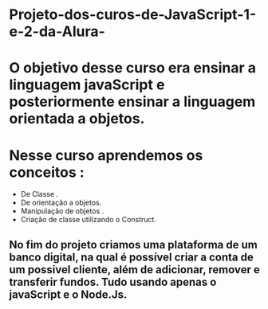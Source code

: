 # Projeto-dos-curos-de-JavaScript-1-e-2-da-Alura-

# O objetivo desse curso era ensinar a linguagem javaScript e posteriormente ensinar a linguagem orientada a objetos.

# Nesse curso aprendemos os conceitos :

- De Classe .
- De orientação a objetos.
- Manipulação de objetos .
- Criação de classe utilizando o Construct.

## No fim do projeto criamos uma plataforma de um banco digital, na qual é possível criar a conta de um possivel cliente, além de adicionar, remover e transferir fundos. Tudo usando apenas o javaScript e o Node.Js.  

